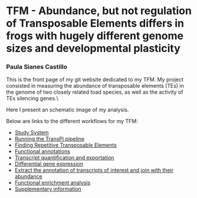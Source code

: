 # TFM - Abundance, but not regulation of Transposable Elements differs in frogs with hugely different genome sizes and developmental plasticity
### Paula Sianes Castillo

This is the front page of my git website dedicated to my TFM. My project consisted in measuring the abundance of transposable elements (TEs) in the genome of two closely related toad species, as well as the activity of TEs silencing genes.\

Here I present an schematic image of my analysis.\
[](workflow.jpg)

Below are links to the different workflows for my TFM:


* [Study System](Study_system.md)
* [Running the TransPi pipeline](transpi.md)
* [Finding Repetitive Transposable Elements](repeats.md)
* [Functional annotations](functional_annotation_blastx.md)
* [Transcript quantification and exportation]()
* [Differential gene expression](DEG_24h.r)
* [Extract the annotation of transcripts of interest and join with their abundance](join_annotation_counts_piwis_agos.r)
* [Functional enrichment analysis]()
* [Supplementary information](supplementary_material.md)



